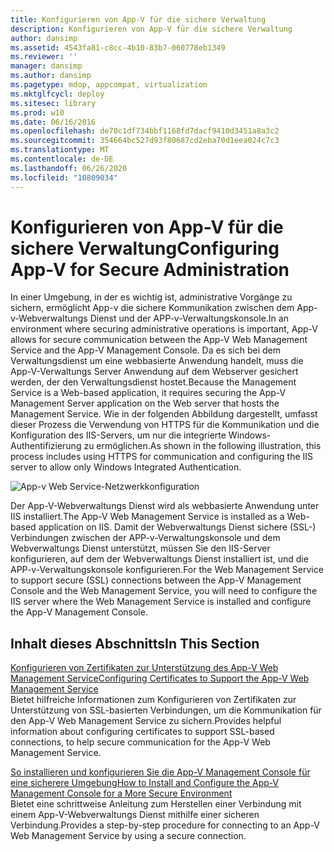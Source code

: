 ```yaml
---
title: Konfigurieren von App-V für die sichere Verwaltung
description: Konfigurieren von App-V für die sichere Verwaltung
author: dansimp
ms.assetid: 4543fa81-c8cc-4b10-83b7-060778eb1349
ms.reviewer: ''
manager: dansimp
ms.author: dansimp
ms.pagetype: mdop, appcompat, virtualization
ms.mktglfcycl: deploy
ms.sitesec: library
ms.prod: w10
ms.date: 06/16/2016
ms.openlocfilehash: de70c1df734bbf1168fd7dacf9410d3451a8a3c2
ms.sourcegitcommit: 354664bc527d93f80687cd2eba70d1eea024c7c3
ms.translationtype: MT
ms.contentlocale: de-DE
ms.lasthandoff: 06/26/2020
ms.locfileid: "10809034"
---
```

# <span data-ttu-id="bb927-103">Konfigurieren von App-V für die sichere Verwaltung</span><span class="sxs-lookup"><span data-stu-id="bb927-103">Configuring App-V for Secure Administration</span></span>


<span data-ttu-id="bb927-104">In einer Umgebung, in der es wichtig ist, administrative Vorgänge zu sichern, ermöglicht App-v die sichere Kommunikation zwischen dem App-v-Webverwaltungs Dienst und der APP-v-Verwaltungskonsole.</span><span class="sxs-lookup"><span data-stu-id="bb927-104">In an environment where securing administrative operations is important, App-V allows for secure communication between the App-V Web Management Service and the App-V Management Console.</span></span> <span data-ttu-id="bb927-105">Da es sich bei dem Verwaltungsdienst um eine webbasierte Anwendung handelt, muss die App-V-Verwaltungs Server Anwendung auf dem Webserver gesichert werden, der den Verwaltungsdienst hostet.</span><span class="sxs-lookup"><span data-stu-id="bb927-105">Because the Management Service is a Web-based application, it requires securing the App-V Management Server application on the Web server that hosts the Management Service.</span></span> <span data-ttu-id="bb927-106">Wie in der folgenden Abbildung dargestellt, umfasst dieser Prozess die Verwendung von HTTPS für die Kommunikation und die Konfiguration des IIS-Servers, um nur die integrierte Windows-Authentifizierung zu ermöglichen.</span><span class="sxs-lookup"><span data-stu-id="bb927-106">As shown in the following illustration, this process includes using HTTPS for communication and configuring the IIS server to allow only Windows Integrated Authentication.</span></span>

![App-v Web Service-Netzwerkkonfiguration](images/appvmgmtwebservice.gif)

<span data-ttu-id="bb927-108">Der App-V-Webverwaltungs Dienst wird als webbasierte Anwendung unter IIS installiert.</span><span class="sxs-lookup"><span data-stu-id="bb927-108">The App-V Web Management Service is installed as a Web-based application on IIS.</span></span> <span data-ttu-id="bb927-109">Damit der Webverwaltungs Dienst sichere (SSL-) Verbindungen zwischen der APP-v-Verwaltungskonsole und dem Webverwaltungs Dienst unterstützt, müssen Sie den IIS-Server konfigurieren, auf dem der Webverwaltungs Dienst installiert ist, und die APP-v-Verwaltungskonsole konfigurieren.</span><span class="sxs-lookup"><span data-stu-id="bb927-109">For the Web Management Service to support secure (SSL) connections between the App-V Management Console and the Web Management Service, you will need to configure the IIS server where the Web Management Service is installed and configure the App-V Management Console.</span></span>

## <span data-ttu-id="bb927-110">Inhalt dieses Abschnitts</span><span class="sxs-lookup"><span data-stu-id="bb927-110">In This Section</span></span>


<a href="" id="configuring-certificates-to-support-the-app-v-web-management-service"></a>[<span data-ttu-id="bb927-111">Konfigurieren von Zertifikaten zur Unterstützung des App-V Web Management Service</span><span class="sxs-lookup"><span data-stu-id="bb927-111">Configuring Certificates to Support the App-V Web Management Service</span></span>](configuring-certificates-to-support-the-app-v-web-management-service.md)  
<span data-ttu-id="bb927-112">Bietet hilfreiche Informationen zum Konfigurieren von Zertifikaten zur Unterstützung von SSL-basierten Verbindungen, um die Kommunikation für den App-V Web Management Service zu sichern.</span><span class="sxs-lookup"><span data-stu-id="bb927-112">Provides helpful information about configuring certificates to support SSL-based connections, to help secure communication for the App-V Web Management Service.</span></span>

<a href="" id="how-to-install-and-configure-the-app-v-management-console-for-a-more-secure-environment"></a>[<span data-ttu-id="bb927-113">So installieren und konfigurieren Sie die App-V Management Console für eine sicherere Umgebung</span><span class="sxs-lookup"><span data-stu-id="bb927-113">How to Install and Configure the App-V Management Console for a More Secure Environment</span></span>](how-to-install-and-configure-the-app-v-management-console-for-a-more-secure-environment.md)  
<span data-ttu-id="bb927-114">Bietet eine schrittweise Anleitung zum Herstellen einer Verbindung mit einem App-V-Webverwaltungs Dienst mithilfe einer sicheren Verbindung.</span><span class="sxs-lookup"><span data-stu-id="bb927-114">Provides a step-by-step procedure for connecting to an App-V Web Management Service by using a secure connection.</span></span>

 

 





